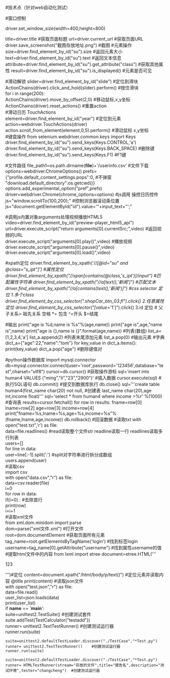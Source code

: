 #技术点（针对web自动化测试）

#窗口控制

driver.set_window_size(width=400,height=800)

title=driver.title             #获取页面标题
url=driver.current_url         #获取页面URL
driver.save_screenshot("截图存放地址.png")    #截图
#元素操作
size=driver.find_element_by_id("su").size         #返回元素大小
text=driver.find_element_by_id("su").text         #返回文本信息
attribute=driver.find_element_by_id("su").get_attribute("class")  #获取其他属性
result=driver.find_element_by_id("su").is_displayed()        #元素是否可见

#滑动解锁
slider=driver.find_element_by_id("slide")               #定位到滑块   
ActionChains(driver).click_and_hold(slider).perform()   #按住滑块    
for i in range(200):                                             
    ActionChains(driver).move_by_offset(2,0)       #移动鼠标,x,y坐标   
    ActionChains(driver).reset_actions()           #重置action     
#滑动日历  TouchActions                                                               
element=driver.find_element_by_id("year")          #定位到元素             
action=webdriver.TouchActions(driver)                                 
action.scroll_from_element(element,0,5).perform()  #滑动鼠标 x,y坐标        
#键盘操作
from selenium.webdriver.common.keys import Keys
driver.find_element_by_id("su").send_keys(Keys.CONTROL,'a')
driver.find_element_by_id("su").send_keys(Keys.BACK_SPACE)  #删除键
driver.find_element_by_id("su").send_keys(Keys.F1)          #F1键

#文件路径
file_path1=os.path.dirname(__file__)+'/userinfo.csv'
#文件下载
options=webdriver.ChromeOptions()
prefs={"profile.default_content_settings.pops":0,  #不弹窗
       "download.default_directory":os.getcwd()} 
options.add_experimental_option("pref",prefs)
driver=webdriver.Chrome(chrome_options=options)
#js调用   操控日历控件
js="window.scrollTo(100,200);"   #控制浏览器滚动条位置
js="document.getElementById("id").value='"+input_text+"';"

#调用js内置对象arguments处理视频播放HTML5                                                    
video=driver.find_element_by_id("preview-player_html5_api")                      
url=driver.execute_script("return arguments[0].currentSrc;",video) #返回视频的URL     
driver.execute_script("arguments[0].play()",video)                #播放视频          
driver.execute_script("arguments[0].pause()",video)                              
driver.execute_script("arguments[0].load()",video)                               

#xpath定位
driver.find_element_by_xpath('//*[@id="su" and @class="s_ipt"]') #属性定位
driver.find_element_by_xpath("//span[contains(@class,'s_ipt')]/input") #匹配属性字符串
driver.find_element_by_xpath("//a[text(),'新闻']")             #匹配文本
driver.find_element_by_xpath("//a[contains(text(),'新闻')]")
#css selector 定位
1.多个class  driver.find_element_by_css_selector(".shopCar_btn_03.fl").click()
2.任意属性定位 driver.find_element_by_css_selector("[value*='1']").click() 
3.id 定位  #   父子关系>  祖先关系  空格  *= 包含 ^=开头 $=结尾

#输出
print("age is %d,name is %s"%(age,name))
print("age is",age,"name is",name)
print("age is {},name is {}".format(age,name))
#列表(数组)
list_a=[1,2,3,4,'a']
list_a.append(2)   #列表末尾添加元素
list_a.pop(0)      #输出元素
#字典
dict_a={"age":22,"name":"tom"}
for key,value in dict_a.items():
    print(key,value)
dict_a.pop("age")  #删除键值对


#python操作数据库
import mysql.connector
db=mysql.connector.connect(user='root',password='123456',database="test",charset="utf8")
cursor=db.cursor() #获取操作游标
sql='insert  into human4 VALUES ("ming","li","23","2900")'  #插入数据
cursor.execute(sql)  #执行SQL语句
db.commit()  #提交到数据库执行
db.close() 
sql='''create table human4(first_name char(20) not null,  #创建表
last_name char(20),age int,income float)'''
sql='select * from human4 where income >%r' %(1000)  #查询表
results=cursor.fetchall()
for row in results:
    fname=row[0]
    lname=row[2]
    age=row[3]
    income=row[4]
    print("fname=%s,lname=%s,age=%s,income=%s"%(fname,lname,age,income))
db.rollback()  #回滚数据
#读取txt
with open("test.txt",'r') as file:                                                                     
    data=file.readlines()       #read读取整个文件str readline读取一行 readlines读取多行列表                                                                                                       
    users=[]                                                                                           
    for line in data:                                                                                  
        user=line[:-1].split(':')    #split对字符串进行拆分成数组                                                 
        users.append(user)    
#读取csv                                                                         
import csv                                                       
with open("data.csv","r") as file:                               
    data=csv.reader(file)                                        
    i=0                                                          
    for row in data:                                             
        if(i>0) :              #去除首行                             
            print(row)                                           
        i=i+1                                                    
#读取xml文件                                                          
from xml.dom.minidom import parse                                 
dom=parse("xml文件.xml")    #打开文件                                   
root=dom.documentElement     #获取页面所有元素                            
tag_name=root.getElementsByTagName('login')      #找到标签login       
username=tag_name[0].getAttribute("username")    #找到属性username的值 
#提取html文件中的内容
from lxml import etree
document=etree.HTML('''<html lang="en"><body><p>123</p></body></html>''')#定位
content=document.xpath("/html/body/p/text()")    #定位元素并读取内容  @title
print(content) 
#读取json文件                                                 
with open("test.json","r") as file:                       
    data=file.read()                                      
user_list=json.loads(data)                                
print(user_list)       
if __name__ == '__main__':                                                                                     
    suite=unittest2.TestSuite()            #创建测试套件                                                             
    suite.addTest(TestCalculator("testadd"))                                                                   
    runner= unittest2.TextTestRunner()    #创建测试运行器                                                             
    runner.run(suite)                                                                                          
                                                                                                               
    suite=unittest2.defaultTestLoader.discover("./TestCase","*Test.py")                                        
    runner= unittest2.TextTestRunner()    #创建测试运行器                                                             
    runner.run(suite)                                                                                          
                                                                                                               
    suite=unittest2.defaultTestLoader.discover("./TestCase","*Test.py")                                        
    runner= HTMLTestRunner(stream="存放的文件",title="报告名",description="测试环境",tester="changcheng")  #创建测试运行器                                                                                                                     
                                   
         